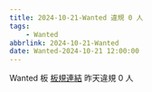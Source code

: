 ```yaml
---
title: 2024-10-21-Wanted 違規 0 人
tags:
    - Wanted
abbrlink: 2024-10-21-Wanted
date: Wanted-2024-10-21 12:00:00
---
```

Wanted 板 [板規連結](https://www.ptt.cc/bbs/Wanted/M.1608829773.A.D3B.html)
昨天違規 0 人
